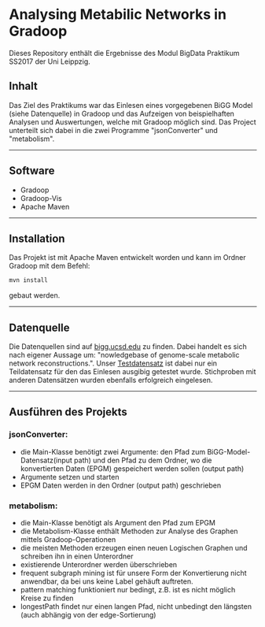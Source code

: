 # Analysing Metabilic Networks in Gradoop
Dieses Repository enthält die  Ergebnisse des Modul BigData Praktikum SS2017 der Uni Leippzig.

## Inhalt
Das Ziel des Praktikums war das Einlesen eines vorgegebenen BiGG Model (siehe Datenquelle) in Gradoop und das Aufzeigen von beispielhaften Analysen und Auswertungen, welche mit Gradoop möglich sind. 
Das Project unterteilt sich dabei in die zwei Programme "jsonConverter" und "metabolism". 

----

## Software
* Gradoop
* Gradoop-Vis
* Apache Maven
----
## Installation
Das Projekt ist mit Apache Maven entwickelt worden und kann im Ordner Gradoop mit dem Befehl:
```sh
mvn install
```

gebaut werden.

----
## Datenquelle
Die Datenquellen sind auf [bigg.ucsd.edu](http://bigg.ucsd.edu/) zu finden. Dabei handelt es sich nach eigener Aussage um: "nowledgebase of genome-scale metabolic network reconstructions.". Unser [Testdatensatz](http://bigg.ucsd.edu/models/iAB_RBC_283) ist dabei nur ein Teildatensatz für den das Einlesen ausgibig getestet wurde. Stichproben mit anderen Datensätzen wurden ebenfalls erfolgreich eingelesen.

----
## Ausführen des Projekts

### jsonConverter:
* die Main-Klasse benötigt zwei Argumente: den Pfad zum BiGG-Model-Datensatz(input path) und den Pfad zu dem Ordner, wo die konvertierten Daten (EPGM) gespeichert werden sollen (output path)
*  Argumente setzen und starten
*  EPGM Daten werden in den Ordner (output path) geschrieben
	
### metabolism:
*  die Main-Klasse benötigt als Argument den Pfad zum EPGM
*  die Metabolism-Klasse enthält Methoden zur Analyse des Graphen mittels Gradoop-Operationen
*  die meisten Methoden erzeugen einen neuen Logischen Graphen und schreiben ihn in einen Unterordner
*  existierende Unterordner werden überschrieben
*  frequent subgraph mining ist für unsere Form der Konvertierung nicht anwendbar, da bei uns keine Label gehäuft 		  auftreten.
*  pattern matching funktioniert nur bedingt, z.B. ist es nicht möglich Kreise zu finden
*  longestPath findet nur einen langen Pfad, nicht unbedingt den längsten (auch abhängig von der edge-Sortierung)

